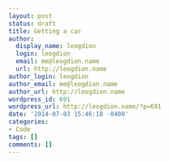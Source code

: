 ```yaml
---
layout: post
status: draft
title: Getting a car
author:
  display_name: leogdion
  login: leogdion
  email: me@leogdion.name
  url: http://leogdion.name
author_login: leogdion
author_email: me@leogdion.name
author_url: http://leogdion.name
wordpress_id: 691
wordpress_url: http://leogdion.name/?p=691
date: '2014-07-03 15:46:18 -0400'
categories:
- Code
tags: []
comments: []
---
```



